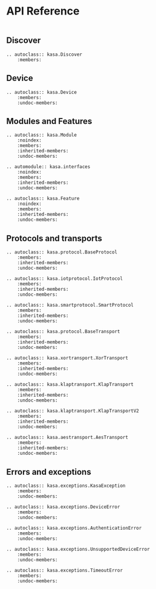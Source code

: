 # API Reference

```{currentmodule} kasa
```

## Discover

```{eval-rst}
.. autoclass:: kasa.Discover
    :members:
```

## Device

```{eval-rst}
.. autoclass:: kasa.Device
    :members:
    :undoc-members:
```

## Modules and Features

```{eval-rst}
.. autoclass:: kasa.Module
    :noindex:
    :members:
    :inherited-members:
    :undoc-members:
```

```{eval-rst}
.. automodule:: kasa.interfaces
    :noindex:
    :members:
    :inherited-members:
    :undoc-members:
```

```{eval-rst}
.. autoclass:: kasa.Feature
    :noindex:
    :members:
    :inherited-members:
    :undoc-members:
```

## Protocols and transports

```{eval-rst}
.. autoclass:: kasa.protocol.BaseProtocol
    :members:
    :inherited-members:
    :undoc-members:
```

```{eval-rst}
.. autoclass:: kasa.iotprotocol.IotProtocol
    :members:
    :inherited-members:
    :undoc-members:
```

```{eval-rst}
.. autoclass:: kasa.smartprotocol.SmartProtocol
    :members:
    :inherited-members:
    :undoc-members:
```

```{eval-rst}
.. autoclass:: kasa.protocol.BaseTransport
    :members:
    :inherited-members:
    :undoc-members:
```

```{eval-rst}
.. autoclass:: kasa.xortransport.XorTransport
    :members:
    :inherited-members:
    :undoc-members:
```

```{eval-rst}
.. autoclass:: kasa.klaptransport.KlapTransport
    :members:
    :inherited-members:
    :undoc-members:
```

```{eval-rst}
.. autoclass:: kasa.klaptransport.KlapTransportV2
    :members:
    :inherited-members:
    :undoc-members:
```

```{eval-rst}
.. autoclass:: kasa.aestransport.AesTransport
    :members:
    :inherited-members:
    :undoc-members:
```

## Errors and exceptions

```{eval-rst}
.. autoclass:: kasa.exceptions.KasaException
    :members:
    :undoc-members:
```

```{eval-rst}
.. autoclass:: kasa.exceptions.DeviceError
    :members:
    :undoc-members:
```

```{eval-rst}
.. autoclass:: kasa.exceptions.AuthenticationError
    :members:
    :undoc-members:
```

```{eval-rst}
.. autoclass:: kasa.exceptions.UnsupportedDeviceError
    :members:
    :undoc-members:
```

```{eval-rst}
.. autoclass:: kasa.exceptions.TimeoutError
    :members:
    :undoc-members:
